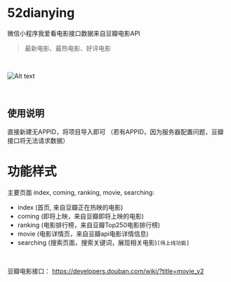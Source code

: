 # 52dianying
微信小程序我爱看电影接口数据来自豆瓣电影API

>最新电影、最热电影、好评电影

<br />

![Alt text](/image/demo/52kdy.gif)

<br />

## 使用说明
直接新建无APPID，将项目导入即可
（若有APPID，因为服务器配置问题，豆瓣接口将无法请求数据）

# 功能样式

主要页面 index, coming, ranking, movie, searching:
- index (首页, 来自豆瓣正在热映的电影)
- coming (即将上映，来自豆瓣即将上映的电影)
- ranking (电影排行榜，来自豆瓣Top250电影排行榜)
- movie (电影详情页，来自豆瓣api电影详情信息)
- searching (搜索页面，搜索关键词，展现相关电影)`[待上线功能]`

<br />

豆瓣电影接口： https://developers.douban.com/wiki/?title=movie_v2

